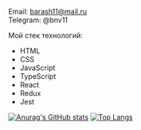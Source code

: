 <!--# Привет!
Какое-то время назад я решил перестать быть разработчиком встроенных систем и уйти во фронтенд разработку. Почему? Потому что фронтенд кажется мне более прикладным, как в профессиональном плане, так и для личных целей. Плюс это возможность изучить огромное количество смежных технологий. Долгие месяцы прошли в изучении верстки, JavaScript и React.js, в этом мне помогали как курсы с опытными преподавателями, так и открытые источники, книги, интернет ресурсы. Сейчас спустя время я не перестаю изучать новые технологии, необходимые мне на практике.-->

<!--Социальные сети: [LinkedIn](https://www.linkedin.com/in/nvbarashkov)<br>-->
Email: barash11@mail.ru<br>
Telegram: @bnv11<br>

Мой стек технологий:
* HTML
* CSS
* JavaScript
* TypeScript
* React
* Redux
* Jest

[![Anurag's GitHub stats](https://github-readme-stats.vercel.app/api?username=nebunohu&hide=issues)](https://github.com/nebunohu)
[![Top Langs](https://github-readme-stats.vercel.app/api/top-langs/?username=nebunohu&layout=compact&hide=c)](https://github.com/nebunohu)

<!--
**nebunohu/nebunohu** is a ✨ _special_ ✨ repository because its `README.md` (this file) appears on your GitHub profile.

Here are some ideas to get you started:

- 🔭 I’m currently working on ...
- 🌱 I’m currently learning ...
- 👯 I’m looking to collaborate on ...
- 🤔 I’m looking for help with ...
- 💬 Ask me about ...
- 📫 How to reach me: ...
- 😄 Pronouns: ...
- ⚡ Fun fact: ...
-->
